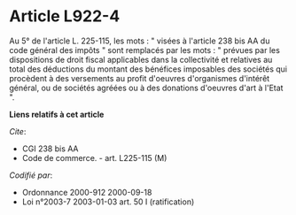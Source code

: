 # Article L922-4

Au 5° de l'article L. 225-115, les mots : " visées à l'article 238 bis AA du code général des impôts " sont remplacés par les
mots : " prévues par les dispositions de droit fiscal applicables dans la collectivité et relatives au total des déductions
du montant des bénéfices imposables des sociétés qui procèdent à des versements au profit d'oeuvres d'organismes d'intérêt
général, ou de sociétés agréées ou à des donations d'oeuvres d'art à l'Etat ".

**Liens relatifs à cet article**

_Cite_:

  - CGI 238 bis AA
  - Code de commerce. - art. L225-115 (M)

_Codifié par_:

  - Ordonnance 2000-912 2000-09-18
  - Loi n°2003-7 2003-01-03 art. 50 I (ratification)
